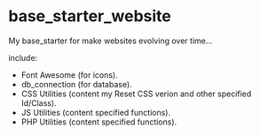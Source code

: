 # base_starter_website

My base_starter for make websites evolving over time...

include:
 - Font Awesome (for icons).
 - db_connection (for database).
 - CSS Utilities (content my Reset CSS verion and other specified Id/Class). 
 - JS Utilities (content specified functions).
 - PHP Utilities (content specified functions).


